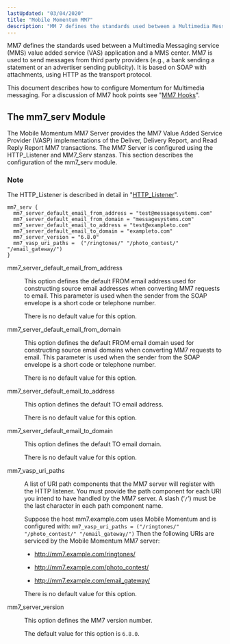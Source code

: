 ```yaml
---
lastUpdated: "03/04/2020"
title: "Mobile Momentum MM7"
description: "MM 7 defines the standards used between a Multimedia Messaging service MMS value added service VAS application and a MMS center MM 7 is used to send messages from third party providers e g a bank sending a statement or an advertiser sending publicity It is based on SOAP with..."
---
```



MM7 defines the standards used between a Multimedia Messaging service (MMS) value added service (VAS) application and a MMS center. MM7 is used to send messages from third party providers (e.g., a bank sending a statement or an advertiser sending publicity). It is based on SOAP with attachments, using HTTP as the transport protocol.

This document describes how to configure Momentum for Multimedia messaging. For a discussion of MM7 hook points see "[MM7 Hooks](/momentum/mobile/mobile-developer-guide/mobile-developer-guide-p-mm-7)".

## <a name="mobility.configuration.mm7"></a> The mm7_serv Module

The Mobile Momentum MM7 Server provides the MM7 Value Added Service Provider (VASP) implementations of the Deliver, Delivery Report, and Read Reply Report MM7 transactions. The MM7 Server is configured using the HTTP_Listener and MM7_Serv stanzas. This section describes the configuration of the mm7_serv module.

### Note

The HTTP_Listener is described in detail in "[HTTP_Listener](/momentum/3/3-rest/rest-http-listener)".

<a name="idp1479872"></a> 


```
mm7_serv {
  mm7_server_default_email_from_address = "test@messagesystems.com"
  mm7_server_default_email_from_domain = "messagesystems.com"
  mm7_server_default_email_to_address = "test@exampleto.com"
  mm7_server_default_email_to_domain = "exampleto.com"
  mm7_server_version = "6.8.0"
  mm7_vasp_uri_paths =  ("/ringtones/" "/photo_contest/" "/email_gateway/")
}
```

<dl class="variablelist">

<dt>mm7_server_default_email_from_address</dt>

<dd>

This option defines the default FROM email address used for constructing source email addresses when converting MM7 requests to email. This parameter is used when the sender from the SOAP envelope is a short code or telephone number.

There is no default value for this option.

</dd>

<dt>mm7_server_default_email_from_domain</dt>

<dd>

This option defines the default FROM email domain used for constructing source email domains when converting MM7 requests to email. This parameter is used when the sender from the SOAP envelope is a short code or telephone number.

There is no default value for this option.

</dd>

<dt>mm7_server_default_email_to_address</dt>

<dd>

This option defines the default TO email address.

There is no default value for this option.

</dd>

<dt>mm7_server_default_email_to_domain</dt>

<dd>

This option defines the default TO email domain.

There is no default value for this option.

</dd>

<dt>mm7_vasp_uri_paths</dt>

<dd>

A list of URI path components that the MM7 server will register with the HTTP listener. You must provide the path component for each URI you intend to have handled by the MM7 server. A slash (‘`/`’) must be the last character in each path component name.

Suppose the host mm7.example.com uses Mobile Momentum and is configured with: `mm7_vasp_uri_paths = ("/ringtones/" "/photo_contest/" "/email_gateway/")` Then the following URIs are serviced by the Mobile Momentum MM7 server:

*   http://mm7.example.com/ringtones/

*   http://mm7.example.com/photo_contest/

*   http://mm7.example.com/email_gateway/

There is no default value for this option.

</dd>

<dt>mm7_server_version</dt>

<dd>

This option defines the MM7 version number.

The default value for this option is `6.8.0`.

</dd>

</dl>